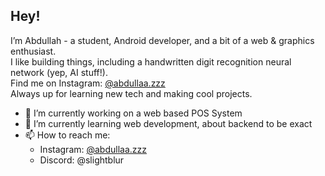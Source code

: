 ## Hey! 
I’m Abdullah - a student, Android developer, and a bit of a web & graphics enthusiast.  
I like building things, including a handwritten digit recognition neural network (yep, AI stuff!).  
Find me on Instagram: [@abdullaa.zzz](https://instagram.com/abdullaa.zzz)  
Always up for learning new tech and making cool projects.  

- 🔭 I’m currently working on a web based POS System
- 🌱 I’m currently learning web development, about backend to be exact
- 📫 How to reach me:
  - Instagram: [@abdullaa.zzz](https://instagram.com/abdullaa.zzz)
  - Discord: @slightblur
